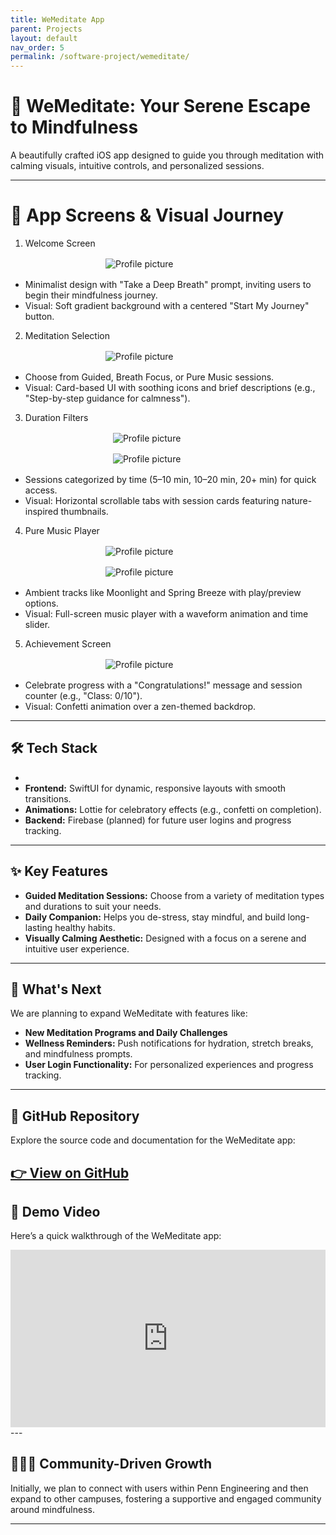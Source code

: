 ```yaml
---
title: WeMeditate App
parent: Projects
layout: default
nav_order: 5
permalink: /software-project/wemeditate/
---
```


# 📱 WeMeditate: Your Serene Escape to Mindfulness

A beautifully crafted iOS app designed to guide you through meditation with calming visuals, intuitive controls, and personalized sessions.

---
# 🌿 App Screens & Visual Journey

1. Welcome Screen
<img src="/serenaintech/assets/images/welcome.png" alt="Profile picture" style="max-width: 200px; height: auto; display: block; margin: 1rem auto;" />

* Minimalist design with "Take a Deep Breath" prompt, inviting users to begin their mindfulness journey.
* Visual: Soft gradient background with a centered "Start My Journey" button.

2. Meditation Selection
<img src="/serenaintech/assets/images/selection1.png" alt="Profile picture" style="max-width: 200px; height: auto; display: block; margin: 1rem auto;" />

* Choose from Guided, Breath Focus, or Pure Music sessions.
* Visual: Card-based UI with soothing icons and brief descriptions (e.g., "Step-by-step guidance for calmness").

3. Duration Filters
   <img src="/serenaintech/assets/images/selection2.png" alt="Profile picture" style="max-width: 200px; height: auto; display: block; margin: 1rem auto;" />
   <img src="/serenaintech/assets/images/selection3.png" alt="Profile picture" style="max-width: 200px; height: auto; display: block; margin: 1rem auto;" />

* Sessions categorized by time (5–10 min, 10–20 min, 20+ min) for quick access.
* Visual: Horizontal scrollable tabs with session cards featuring nature-inspired thumbnails.

4. Pure Music Player
<img src="/serenaintech/assets/images/Player1.png" alt="Profile picture" style="max-width: 200px; height: auto; display: block; margin: 1rem auto;" />
   <img src="/serenaintech/assets/images/Playern2.png" alt="Profile picture" style="max-width: 200px; height: auto; display: block; margin: 1rem auto;" />

* Ambient tracks like Moonlight and Spring Breeze with play/preview options.
* Visual: Full-screen music player with a waveform animation and time slider.

5. Achievement Screen
<img src="/serenaintech/assets/images/achievement.png" alt="Profile picture" style="max-width: 200px; height: auto; display: block; margin: 1rem auto;" />

* Celebrate progress with a "Congratulations!" message and session counter (e.g., "Class: 0/10"). 
* Visual: Confetti animation over a zen-themed backdrop.

---

## 🛠️ Tech Stack
- 
- **Frontend:** SwiftUI for dynamic, responsive layouts with smooth transitions.
- **Animations:** Lottie for celebratory effects (e.g., confetti on completion).
- **Backend:** Firebase (planned) for future user logins and progress tracking.
---

## ✨ Key Features

- **Guided Meditation Sessions:** Choose from a variety of meditation types and durations to suit your needs.
- **Daily Companion:** Helps you de-stress, stay mindful, and build long-lasting healthy habits.
- **Visually Calming Aesthetic:** Designed with a focus on a serene and intuitive user experience.

---

## 🚀 What's Next

We are planning to expand WeMeditate with features like:

- **New Meditation Programs and Daily Challenges**
- **Wellness Reminders:**  Push notifications for hydration, stretch breaks, and mindfulness prompts.
- **User Login Functionality:** For personalized experiences and progress tracking.

---
## 🔗 GitHub Repository

Explore the source code and documentation for the WeMeditate app:

[👉 View on GitHub](https://github.com/Aphrodite513/weMeditate)
---

## 🎥 Demo Video

Here’s a quick walkthrough of the WeMeditate app:

<div style="position:relative;padding-bottom:56.25%;height:0;overflow:hidden;">
  <iframe src="https://www.youtube.com/embed/kTgs8VgtaGw" 
          style="position:absolute;top:0;left:0;width:100%;height:100%;" 
          frameborder="0" 
          allow="accelerometer; autoplay; clipboard-write; encrypted-media; gyroscope; picture-in-picture" 
          allowfullscreen>
  </iframe>
</div>
---

## 🧑‍🤝‍🧑 Community-Driven Growth

Initially, we plan to connect with users within Penn Engineering and then expand to other campuses, fostering a supportive and engaged community around mindfulness.

---
